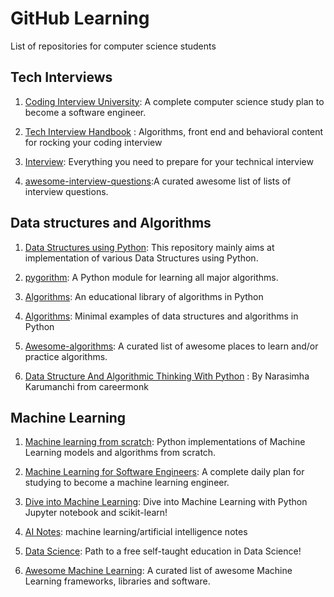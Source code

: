 # GitHub Learning
List of repositories for computer science students

## Tech Interviews
1. [Coding Interview University](https://github.com/jwasham/coding-interview-university): A complete computer science study plan to become a software engineer.

2. [Tech Interview Handbook](https://github.com/yangshun/tech-interview-handbook) : Algorithms, front end and behavioral content for rocking your coding interview

3. [Interview](https://github.com/andreis/interview): Everything you need to prepare for your technical interview

4. [awesome-interview-questions](https://github.com/MaximAbramchuck/awesome-interview-questions):A curated awesome list of lists of interview questions.

## Data structures and Algorithms

1. [Data Structures using Python](https://github.com/OmkarPathak/Data-Structures-using-Python): This repository mainly aims at implementation of various Data Structures using Python.

2. [pygorithm](https://github.com/OmkarPathak/pygorithm): A Python module for learning all major algorithms.

3. [Algorithms](https://github.com/nryoung/algorithms): An educational library of algorithms in Python

4. [Algorithms](https://github.com/keon/algorithms): Minimal examples of data structures and algorithms in Python

5. [Awesome-algorithms](https://github.com/tayllan/awesome-algorithms): A curated list of awesome places to learn and/or practice algorithms.

5. [Data Structure And Algorithmic Thinking With Python](https://github.com/careermonk/DataStructureAndAlgorithmicThinkingWithPython) : By Narasimha Karumanchi from careermonk


## Machine Learning

1. [Machine learning from scratch](https://github.com/eriklindernoren/ML-From-Scratch): Python implementations of Machine Learning models and algorithms from scratch.

2. [Machine Learning for Software Engineers](https://github.com/ZuzooVn/machine-learning-for-software-engineers): A complete daily plan for studying to become a machine learning engineer.

3. [Dive into Machine Learning](https://github.com/hangtwenty/dive-into-machine-learning): Dive into Machine Learning with Python Jupyter notebook and scikit-learn!

4. [AI Notes](https://github.com/frnsys/ai_notes): machine learning/artificial intelligence notes

5. [Data Science](https://github.com/ossu/data-science): Path to a free self-taught education in Data Science!

6. [Awesome Machine Learning](https://github.com/josephmisiti/awesome-machine-learning): A curated list of awesome Machine Learning frameworks, libraries and software.
